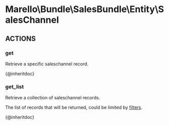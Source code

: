 # Marello\Bundle\SalesBundle\Entity\SalesChannel

## ACTIONS

### get

Retrieve a specific saleschannel record.

{@inheritdoc}

### get_list

Retrieve a collection of saleschannel records.

The list of records that will be returned, could be limited by <a href="https://www.oroinc.com/doc/orocommerce/current/dev-guide/integration#filters">filters</a>.

{@inheritdoc}
